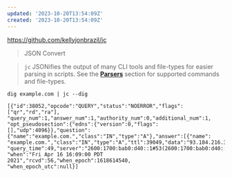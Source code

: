 ```yaml
---
updated: '2023-10-20T13:54:09Z'
created: '2023-10-20T13:54:09Z'
---
```

https://github.com/kellyjonbrazil/jc

> JSON Convert

> `jc` JSONifies the output of many CLI tools and file-types for easier parsing in scripts. See the [**Parsers**](https://github.com/kellyjonbrazil/jc#parsers) section for supported commands and file-types.

```
dig example.com | jc --dig

[{"id":38052,"opcode":"QUERY","status":"NOERROR","flags":["qr","rd","ra"],
"query_num":1,"answer_num":1,"authority_num":0,"additional_num":1,
"opt_pseudosection":{"edns":{"version":0,"flags":[],"udp":4096}},"question":
{"name":"example.com.","class":"IN","type":"A"},"answer":[{"name":
"example.com.","class":"IN","type":"A","ttl":39049,"data":"93.184.216.34"}],
"query_time":49,"server":"2600:1700:bab0:d40::1#53(2600:1700:bab0:d40::1)",
"when":"Fri Apr 16 16:09:00 PDT 2021","rcvd":56,"when_epoch":1618614540,
"when_epoch_utc":null}]
```

